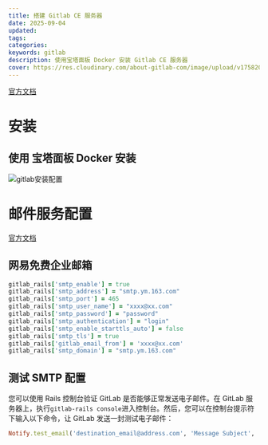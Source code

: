```yaml
---
title: 搭建 Gitlab CE 服务器
date: 2025-09-04
updated:
tags:
categories:
keywords: gitlab
description: 使用宝塔面板 Docker 安装 Gitlab CE 服务器
cover: https://res.cloudinary.com/about-gitlab-com/image/upload/v1758208064/dzl0dbift9xdizyelkk4.svg
---
```


[官方文档](https://www.npmjs.com/package/nprogress)

# 安装

## 使用 宝塔面板 Docker 安装

![gitlab安装配置](https://s2.loli.net/2025/09/05/eBzhS35rQpbatUl.png)

# 邮件服务配置

[官方文档](https://docs.gitlab.com/omnibus/settings/smtp/)


## 网易免费企业邮箱
```ruby
gitlab_rails['smtp_enable'] = true
gitlab_rails['smtp_address'] = "smtp.ym.163.com"
gitlab_rails['smtp_port'] = 465
gitlab_rails['smtp_user_name'] = "xxxx@xx.com"
gitlab_rails['smtp_password'] = "password"
gitlab_rails['smtp_authentication'] = "login"
gitlab_rails['smtp_enable_starttls_auto'] = false
gitlab_rails['smtp_tls'] = true
gitlab_rails['gitlab_email_from'] = 'xxxx@xx.com'
gitlab_rails['smtp_domain'] = "smtp.ym.163.com"
```

## 测试 SMTP 配置

您可以使用 Rails 控制台验证 GitLab 是否能够正常发送电子邮件。在 GitLab 服务器上，执行`gitlab-rails console`进入控制台。然后，您可以在控制台提示符下输入以下命令，让 GitLab 发送一封测试电子邮件：
```ruby
Notify.test_email('destination_email@address.com', 'Message Subject', 'Message Body').deliver_now
```